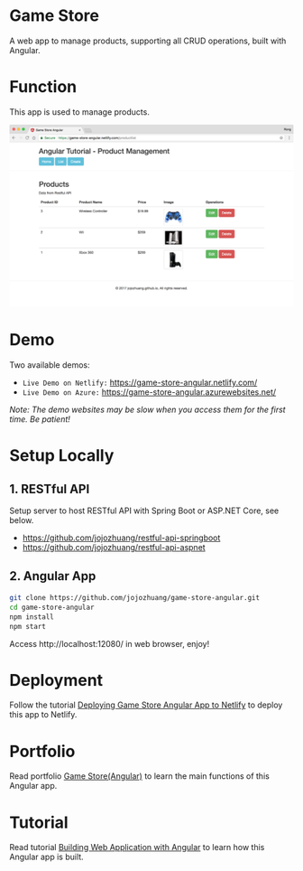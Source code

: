 # Game Store
A web app to manage products, supporting all CRUD operations, built with Angular.

# Function
This app is used to manage products.

<kbd>![image](/src/assets/productlist.png)</kbd>

# Demo
Two available demos:
* `Live Demo on Netlify:` <a href="https://game-store-angular.netlify.com/" target="\_blank">https://game-store-angular.netlify.com/</a>
* `Live Demo on Azure:` <a href="https://game-store-angular.azurewebsites.net/" target="\_blank">https://game-store-angular.azurewebsites.net/</a>

*Note: The demo websites may be slow when you access them for the first time. Be patient!*

# Setup Locally
## 1. RESTful API
Setup server to host RESTful API with Spring Boot or ASP.NET Core, see below.
* https://github.com/jojozhuang/restful-api-springboot
* https://github.com/jojozhuang/restful-api-aspnet

## 2. Angular App
```bash
git clone https://github.com/jojozhuang/game-store-angular.git
cd game-store-angular
npm install
npm start
```
Access http://localhost:12080/ in web browser, enjoy!

# Deployment
Follow the tutorial [Deploying Game Store Angular App to Netlify](https://jojozhuang.github.io/tutorial/angular/deploying-game-store-angular-app-to-netlify/) to deploy this app to Netlify.

# Portfolio
Read portfolio [Game Store(Angular)](https://jojozhuang.github.io/portfolio/game-store-angular/) to learn the main functions of this Angular app.

# Tutorial
Read tutorial [Building Web Application with Angular](https://jojozhuang.github.io/tutorial/angular/building-web-application-with-angular/) to learn how this Angular app is built.
